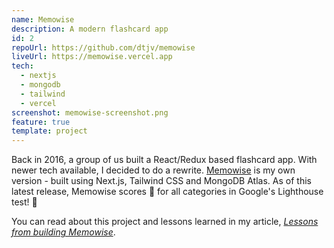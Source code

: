 ```yaml
---
name: Memowise
description: A modern flashcard app
id: 2
repoUrl: https://github.com/dtjv/memowise
liveUrl: https://memowise.vercel.app
tech:
  - nextjs
  - mongodb
  - tailwind
  - vercel
screenshot: memowise-screenshot.png
feature: true
template: project
---
```


<!-- intro -->

Back in 2016, a group of us built a React/Redux based flashcard app. With newer
tech available, I decided to do a rewrite.
[Memowise](https://memowise.vercel.app) is my own version - built using Next.js,
Tailwind CSS and MongoDB Atlas. As of this latest release, Memowise scores 💯
for all categories in Google's Lighthouse test! 👊

You can read about this project and lessons learned in my article,
_[Lessons from building Memowise](/lessons-from-building-memowise/)_.

<!-- intro -->
